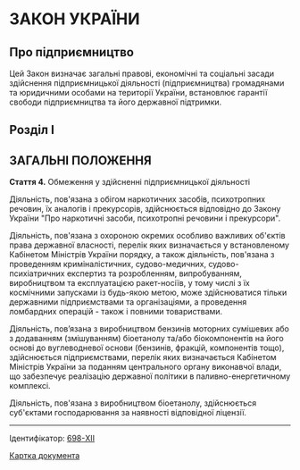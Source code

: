# ЗАКОН УКРАЇНИ

## Про підприємництво

Цей Закон визначає загальні правові, економічні та соціальні засади здійснення підприємницької діяльності (підприємництва) громадянами та юридичними особами на території України, встановлює гарантії свободи підприємництва та його державної підтримки.

## Розділ I
## ЗАГАЛЬНІ ПОЛОЖЕННЯ

**Стаття 4.** Обмеження у здійсненні підприємницької діяльності

Діяльність, пов'язана з обігом наркотичних засобів, психотропних речовин, їх аналогів і прекурсорів, здійснюється відповідно до Закону України "Про наркотичні засоби, психотропні речовини і прекурсори".

Діяльність, пов'язана з охороною окремих особливо важливих об'єктів права державної власності, перелік яких визначається у встановленому Кабінетом Міністрів України порядку, а також діяльність, пов'язана з проведенням криміналістичних, судово-медичних, судово-психіатричних експертиз та розробленням, випробуванням, виробництвом та експлуатацією ракет-носіїв, у тому числі з їх космічними запусками із будь-якою метою, може здійснюватися тільки державними підприємствами та організаціями, а проведення ломбардних операцій - також і повними товариствами.

Діяльність, пов’язана з виробництвом бензинів моторних сумішевих або з додаванням (змішуванням) біоетанолу та/або біокомпонентів на його основі до вуглеводневої основи (бензинів, фракцій, компонентів тощо), здійснюється підприємствами, перелік яких визначається Кабінетом Міністрів України за поданням центрального органу виконавчої влади, що забезпечує реалізацію
державної політики в паливно-енергетичному комплексі.

Діяльність, пов'язана з виробництвом біоетанолу, здійснюється суб'єктами господарювання за наявності відповідної ліцензії.

***

Ідентифікатор: [698-XII](https://zakon.rada.gov.ua/laws/show/698-12)

[Картка документа](https://zakon.rada.gov.ua/laws/card/698-12)
